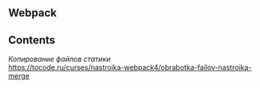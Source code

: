 ## Webpack

## Contents

*Копирование файлов статики*  
https://tocode.ru/curses/nastroika-webpack4/obrabotka-failov-nastroika-merge


